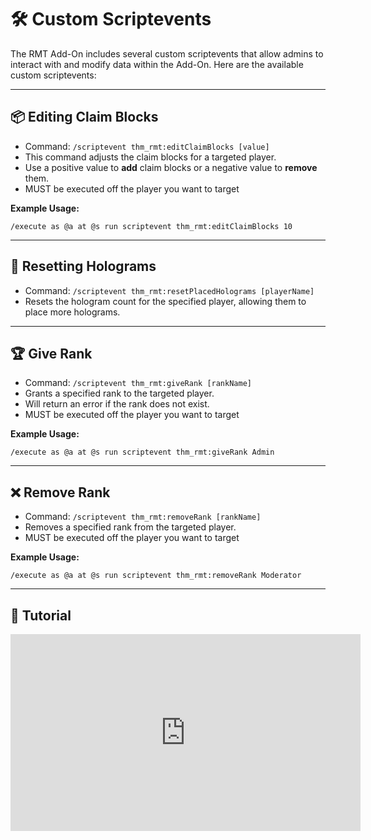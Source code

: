 # 🛠️ Custom Scriptevents

The RMT Add-On includes several custom scriptevents that allow admins to interact with and modify data within the Add-On. Here are the available custom scriptevents:

---

## 📦 Editing Claim Blocks

- Command: `/scriptevent thm_rmt:editClaimBlocks [value]`
- This command adjusts the claim blocks for a targeted player.
- Use a positive value to **add** claim blocks or a negative value to **remove** them.
- MUST be executed off the player you want to target

**Example Usage:**

```
/execute as @a at @s run scriptevent thm_rmt:editClaimBlocks 10
```

---

## 📝 Resetting Holograms

- Command: `/scriptevent thm_rmt:resetPlacedHolograms [playerName]`
- Resets the hologram count for the specified player, allowing them to place more holograms.

---

## 🏆 Give Rank

- Command: `/scriptevent thm_rmt:giveRank [rankName]`
- Grants a specified rank to the targeted player.
- Will return an error if the rank does not exist.
- MUST be executed off the player you want to target

**Example Usage:**

```
/execute as @a at @s run scriptevent thm_rmt:giveRank Admin
```

---

## ❌ Remove Rank

- Command: `/scriptevent thm_rmt:removeRank [rankName]`
- Removes a specified rank from the targeted player.
- MUST be executed off the player you want to target

**Example Usage:**

```
/execute as @a at @s run scriptevent thm_rmt:removeRank Moderator
```

---

## 🎥 Tutorial

<iframe width="560" height="315" src="https://www.youtube.com/embed/f9dQegArmWI?si=t0uSBhiw-ELmuyf2&amp;start=2298" title="Custom Scriptevents Tutorial" frameborder="0" allow="accelerometer; autoplay; clipboard-write; encrypted-media; gyroscope; picture-in-picture; web-share" referrerpolicy="strict-origin-when-cross-origin" allowfullscreen></iframe>
